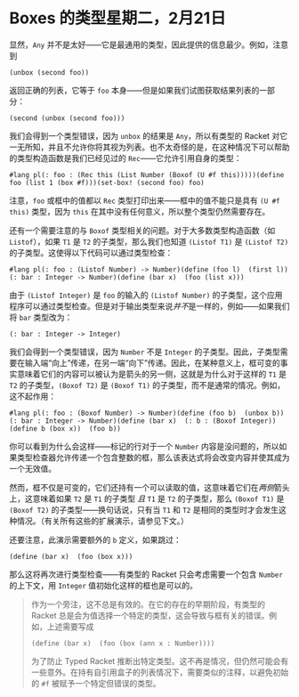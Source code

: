 # Boxes 的类型星期二，2月21日

显然，`Any` 并不是太好——它是最通用的类型，因此提供的信息最少。例如，注意到

```
(unbox (second foo))
```

返回正确的列表，它等于 `foo` 本身——但是如果我们试图获取结果列表的一部分：

```
(second (unbox (second foo)))
```

我们会得到一个类型错误，因为 `unbox` 的结果是 `Any`，所以有类型的 Racket 对它一无所知，并且不允许你将其视为列表。也不太奇怪的是，在这种情况下可以帮助的类型构造函数是我们已经见过的 `Rec`——它允许引用自身的类型：

```
#lang pl(: foo : (Rec this (List Number (Boxof (U #f this)))))(define foo (list 1 (box #f)))(set-box! (second foo) foo)
```

注意，`foo` 或框中的值都以 `Rec` 类型打印出来——框中的值不能只是具有 `(U #f this)` 类型，因为 `this` 在其中没有任何意义，所以整个类型仍然需要存在。

还有一个需要注意的与 `Boxof` 类型相关的问题。对于大多数类型构造函数（如 `Listof`），如果 `T1` 是 `T2` 的子类型，那么我们也知道 `(Listof T1)` 是 `(Listof T2)` 的子类型。这使得以下代码可以通过类型检查：

```
#lang pl(: foo : (Listof Number) -> Number)(define (foo l)  (first l))(: bar : Integer -> Number)(define (bar x)  (foo (list x)))
```

由于 `(Listof Integer)` 是 `foo` 的输入的 `(Listof Number)` 的子类型，这个应用程序可以通过类型检查。但是对于输出类型来说*并不*是一样的，例如——如果我们将 `bar` 类型改为：

```
(: bar : Integer -> Integer)
```

我们会得到一个类型错误，因为 `Number` 不是 `Integer` 的子类型。因此，子类型需要在输入端“向上”传递，在另一端“向下”传递。因此，在某种意义上，框可变的事实意味着它们的内容可以被认为是箭头的另一侧，这就是为什么对于这样的 `T1` 是 `T2` 的子类型，`(Boxof T2)` 是 `(Boxof T1)` 的子类型，而不是通常的情况。例如，这不起作用：

```
#lang pl(: foo : (Boxof Number) -> Number)(define (foo b)  (unbox b))(: bar : Integer -> Number)(define (bar x)  (: b : (Boxof Integer))  (define b (box x))  (foo b))
```

你可以看到为什么会这样——标记的行对于一个 `Number` 内容是没问题的，所以如果类型检查器允许传递一个包含整数的框，那么该表达式将会改变内容并使其成为一个无效值。

然而，框不仅是可变的，它们还持有一个可以读取的值，这意味着它们在*两侧*箭头上，这意味着如果 `T2` 是 `T1` 的子类型 *且* `T1` 是 `T2` 的子类型，那么 `(Boxof T1)` 是 `(Boxof T2)` 的子类型——换句话说，只有当 `T1` 和 `T2` 是相同的类型时才会发生这种情况。（有关所有这些的扩展演示，请参见下文。）

还要注意，此演示需要额外的 `b` 定义，如果跳过：

```
(define (bar x)  (foo (box x)))
```

那么这将再次进行类型检查——有类型的 Racket 只会考虑需要一个包含 `Number` 的上下文，用 `Integer` 值初始化这样的框也是可以的。

> 作为一个旁注，这不总是有效的。在它的存在的早期阶段，有类型的 Racket 总是会为值选择一个特定的类型，这会导致与框有关的错误。例如，上述需要写成
> 
> ```
> (define (bar x)  (foo (box (ann x : Number))))
> ```
> 
> 为了防止 Typed Racket 推断出特定类型。这不再是情况，但仍然可能会有一些意外。在持有自引用盒子的列表情况下，需要类似的注释，以避免初始的 `#f` 被赋予一个特定但错误的类型。

